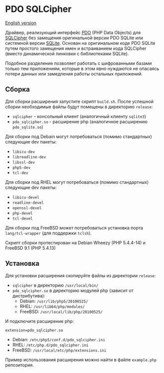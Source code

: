 # PDO SQLCipher

[English version](https://github.com/abbat/pdo_sqlcipher/blob/master/README.en.md)

Драйвер, реализующий интерфейс [PDO](http://php.net/manual/en/book.pdo.php) (PHP Data Objects) для [SQLCipher](http://sqlcipher.net) без замещения оригинальной версии PDO SQLite или системной версии [SQLite](http://www.sqlite.org/). Основан на оригинальном коде PDO SQLite путем простого замещения имен и встраиванием кода SQLCipher (вместо динамической линковки с библиотеками SQLite).

Подобное разделение позволяет работать с шифрованными базами только тем приложениям, которые в этом явно нуждаются не опасаясь потери данных или замедления работы остальных приложений.

## Сборка

Для сборки расширения запустите скрипт `build.sh`. После успешной сборки необходимые файлы будут помещены в директорию `release`:

* `sqlcipher` - консольный клиент (аналогичный клиенту `sqlite3`)
* `pdo_sqlcipher.so` - расширение php (аналогичное расширению `pdo_sqlite.so`)

Для сборки под Debain могут потребоваться (помимо стандартных) следующие dev пакеты:

* `libicu-dev`
* `libreadline-dev`
* `libssl-dev`
* `php5-dev`
* `tcl-dev`

Для сборки под RHEL могут потребоваться (помимо стандартных) следующие dev пакеты:

* `libicu-devel`
* `readline-devel`
* `openssl-devel`
* `php-devel`
* `tcl-devel`

Для сборки под FreeBSD может потребоваться установка порта `lang/tcl-wrapper` (для поддержки `tclsh`).

Скрипт сборки протестирован на Debian Wheezy (PHP 5.4.4-14) и FreeBSD 9.1 (PHP 5.4.13)

## Установка

Для установки расширения скопируйте файлы из директории `release`:

* `sqlcipher` в директорию `/usr/local/bin/`
* `pdo_sqlcipher.so` в директорию модулей php (зависит от дистрибутива):
  * Debian:  `/usr/lib/php5/20100525/`
  * RHEL:    `/usr/lib64/php/modules/`
  * FreeBSD: `/usr/local/lib/php/20100525/`

И подключите расширение php:

```
extension=pdo_sqlcipher.so
```

* Debian:  `/etc/php5/conf.d/pdo_sqlcipher.ini`
* RHEL:    `/etc/php.d/pdo_sqlcipher.ini`
* FreeBSD: `/usr/local/etc/php/extensions.ini`

Пример использования расширения можно найти в файле `example.php` репозитория.

